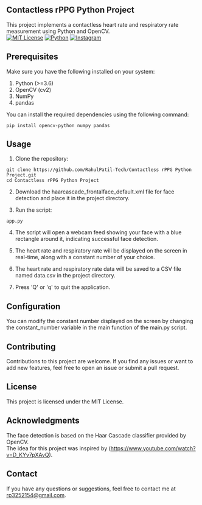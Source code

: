 ## Contactless rPPG Python Project
This project implements a contactless heart rate and respiratory rate measurement using Python and OpenCV.</br>
[![MIT License](https://img.shields.io/badge/License-MIT-blue.svg)](LICENSE)
[![Python](https://img.shields.io/badge/Python-3.6%2B-blue)](https://www.python.org/downloads/)
[![Instagram](https://img.shields.io/badge/Instagram-Follow%20Me-red)]((https://www.instagram.com/py_rex_47/))


## Prerequisites
Make sure you have the following installed on your system:
1. Python (>=3.6)</br>
2. OpenCV (cv2)</br>
3. NumPy</br>
4. pandas</br>

You can install the required dependencies using the following command:
```
pip install opencv-python numpy pandas
```
## Usage
1. Clone the repository:
```
git clone https://github.com/RahulPatil-Tech/Contactless rPPG Python Project.git
cd Contactless rPPG Python Project
```
2. Download the haarcascade_frontalface_default.xml file for face detection and place it in the project directory.

3. Run the script:
```
app.py
```
4. The script will open a webcam feed showing your face with a blue rectangle around it, indicating successful face detection.

5. The heart rate and respiratory rate will be displayed on the screen in real-time, along with a constant number of your choice.

6. The heart rate and respiratory rate data will be saved to a CSV file named data.csv in the project directory.

7. Press 'Q' or 'q' to quit the application.

## Configuration
You can modify the constant number displayed on the screen by changing the constant_number variable in the main function of the main.py script.

## Contributing
Contributions to this project are welcome. If you find any issues or want to add new features, feel free to open an issue or submit a pull request.

## License
This project is licensed under the MIT License.

## Acknowledgments
The face detection is based on the Haar Cascade classifier provided by OpenCV.</br>
The idea for this project was inspired by (https://www.youtube.com/watch?v=D_KYv7pXAvQ).

## Contact
If you have any questions or suggestions, feel free to contact me at rp3252154@gmail.com.
